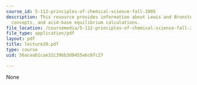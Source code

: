 ```yaml
---
course_id: 5-112-principles-of-chemical-science-fall-2005
description: This resource provides information about Lewis and Bronsted acid-base
  concepts, and acid-base equilibrium calculations.
file_location: /coursemedia/5-112-principles-of-chemical-science-fall-2005/56aceab1cae32c39bb3d0455e6c6fc27_lecture20.pdf
file_type: application/pdf
layout: pdf
title: lecture20.pdf
type: course
uid: 56aceab1cae32c39bb3d0455e6c6fc27

---
```

None